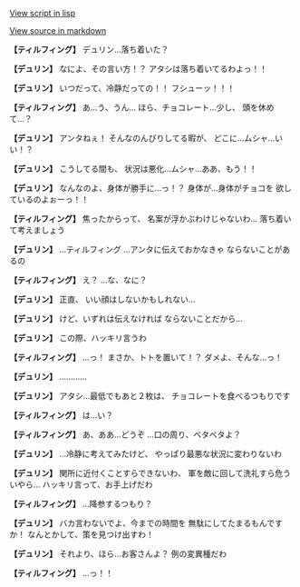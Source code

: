 [View script in lisp](../scripts/1530502.txt)

[View source in markdown](1530502.md)

**【ティルフィング】**
デュリン…落ち着いた？

**【デュリン】**
なによ、その言い方！？
アタシは落ち着いてるわよっ！！

**【デュリン】**
いつだって、冷静だっての！！
フシューッ！！！

**【ティルフィング】**
あ…う、うん…
ほら、チョコレート…少し、
頭を休めて…？

**【デュリン】**
アンタねぇ！
そんなのんびりしてる暇が、
どこに…ムシャ…いい！？

**【デュリン】**
こうしてる間も、
状況は悪化…ムシャ…ああ、もう！！

**【デュリン】**
なんなのよ、身体が勝手に…っ！？
身体が…身体がチョコを
欲しているのよぉーっ！！

**【ティルフィング】**
焦ったからって、
名案が浮かぶわけじゃないわ…
落ち着いて考えましょう

**【デュリン】**
…ティルフィング
…アンタに伝えておかなきゃ
ならないことがあるの

**【ティルフィング】**
え？
…な、なに？

**【デュリン】**
正直、
いい顔はしないかもしれない…

**【デュリン】**
けど、いずれは伝えなければ
ならないことだから…

**【デュリン】**
この際、ハッキリ言うわ

**【ティルフィング】**
…っ！
まさか、トトを置いて！？
ダメよ、そんな…っ！

**【デュリン】**
…………

**【デュリン】**
アタシ…最低でもあと２枚は、
チョコレートを食べるつもりです

**【ティルフィング】**
は…い？

**【ティルフィング】**
あ、ああ…どうぞ
…口の周り、ベタベタよ？

**【デュリン】**
…冷静に考えてみたけど、
やっぱり最悪な状況に変わりないわ

**【デュリン】**
関所に近付くことすらできないわ、
軍を敵に回して洗礼すら危ういやら…
ハッキリ言って、お手上げだわ

**【ティルフィング】**
…降参するつもり？

**【デュリン】**
バカ言わないでよ、今までの時間を
無駄にしてたまるもんですか！
なんとかして、策を見つけ出すわ！

**【デュリン】**
それより、ほら…お客さんよ？
例の変異種だわ

**【ティルフィング】**
…っ！！

